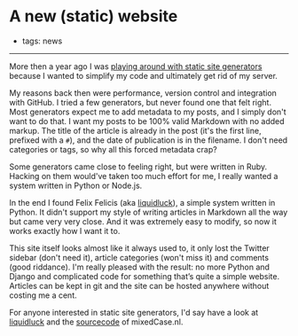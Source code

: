 # A new (static) website
- tags: news

---

More then a year ago I was [playing around with static site generators](/articles/2011/11/06/playing-around-static-site-generators/) because I wanted to simplify my code and ultimately get rid of my server.

My reasons back then were performance, version control and integration with GitHub. I tried a few generators, but never found one that felt right. Most generators expect me to add metadata to my posts, and I simply don't want to do that. I want my posts to be 100% valid Markdown with no added markup. The title of the article is already in the post (it's the first line, prefixed with a `#`), and the date of publication is in the filename. I don't need categories or tags, so why all this forced metadata crap?

Some generators came close to feeling right, but were written in Ruby. Hacking on them would've taken too much effort for me, I really wanted a system written in Python or Node.js.

In the end I found Felix Felicis (aka [liquidluck](https://github.com/lepture/liquidluck)), a simple system written in Python. It didn't support my style of writing articles in Markdown all the way but came very very close. And it was extremely easy to modify, so now it works exactly how I want it to.

This site itself looks almost like it always used to, it only lost the Twitter sidebar (don't need it), article categories (won't miss it) and comments (good riddance). I'm really pleased with the result: no more Python and Django and complicated code for something that’s quite a simple website. Articles can be kept in git and the site can be hosted anywhere without costing me a cent.

For anyone interested in static site generators, I'd say have a look at [liquidluck](https://github.com/lepture/liquidluck) and the [sourcecode](https://github.com/kevinrenskers/mixedcase.nl) of mixedCase.nl.
